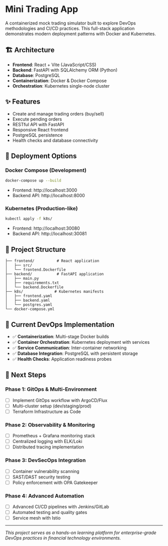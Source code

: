 # Mini Trading App

A containerized mock trading simulator built to explore DevOps methodologies and CI/CD practices. This full-stack application demonstrates modern deployment patterns with Docker and Kubernetes.

## 🏗️ Architecture

- **Frontend**: React + Vite (JavaScript/CSS)
- **Backend**: FastAPI with SQLAlchemy ORM (Python)  
- **Database**: PostgreSQL
- **Containerization**: Docker & Docker Compose
- **Orchestration**: Kubernetes single-node cluster

## ✨ Features

- Create and manage trading orders (buy/sell)
- Execute pending orders
- RESTful API with FastAPI
- Responsive React frontend
- PostgreSQL persistence
- Health checks and database connectivity

## 🚀 Deployment Options

### Docker Compose (Development)
```bash
docker-compose up --build
```
- Frontend: http://localhost:3000
- Backend API: http://localhost:8000

### Kubernetes (Production-like)
```bash
kubectl apply -f k8s/
```
- Frontend: http://localhost:30080
- Backend API: http://localhost:30081

## 📁 Project Structure

```
├── frontend/          # React application
│   ├── src/
│   └── frontend.Dockerfile
├── backend/           # FastAPI application  
│   ├── main.py
│   ├── requirements.txt
│   └── backend.Dockerfile
├── k8s/              # Kubernetes manifests
│   ├── frontend.yaml
│   ├── backend.yaml
│   └── postgres.yaml
└── docker-compose.yml
```

## 🎯 Current DevOps Implementation

- ✅ **Containerization**: Multi-stage Docker builds
- ✅ **Container Orchestration**: Kubernetes deployment with services
- ✅ **Service Communication**: Inter-container networking
- ✅ **Database Integration**: PostgreSQL with persistent storage
- ✅ **Health Checks**: Application readiness probes

## 🔄 Next Steps

### Phase 1: GitOps & Multi-Environment
- [ ] Implement GitOps workflow with ArgoCD/Flux
- [ ] Multi-cluster setup (dev/staging/prod)
- [ ] Terraform Infrastructure as Code

### Phase 2: Observability & Monitoring  
- [ ] Prometheus + Grafana monitoring stack
- [ ] Centralized logging with ELK/Loki
- [ ] Distributed tracing implementation

### Phase 3: DevSecOps Integration
- [ ] Container vulnerability scanning
- [ ] SAST/DAST security testing
- [ ] Policy enforcement with OPA Gatekeeper

### Phase 4: Advanced Automation
- [ ] Advanced CI/CD pipelines with Jenkins/GitLab
- [ ] Automated testing and quality gates
- [ ] Service mesh with Istio

---

*This project serves as a hands-on learning platform for enterprise-grade DevOps practices in financial technology environments.*